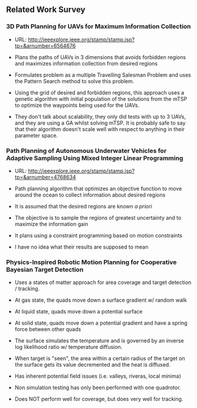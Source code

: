 
Related Work Survey
-------------------

### 3D Path Planning for UAVs for Maximum Information Collection 

- URL: http://ieeexplore.ieee.org/stamp/stamp.jsp?tp=&arnumber=6564676

- Plans the paths of UAVs in 3 dimensions that avoids forbidden regions and
  maximizes information collection from desired regions

- Formulates problem as a multiple Travelling Salesman Problem and uses the
  Pattern Search method to solve this problem.

- Using the grid of desired and forbidden regions, this approach uses a genetic
  algorithm with initial population of the solutions from the mTSP to optimize
  the waypoints being used for the UAVs.

- They don't talk about scalability, they only did tests with up to 3 UAVs, and
  they are using a GA whilst solving mTSP. It is probably safe to say that
  their algorithm doesn't scale well with respect to anything in their
  parameter space.


### Path Planning of Autonomous Underwater Vehicles for Adaptive Sampling Using Mixed Integer Linear Programming

- URL: http://ieeexplore.ieee.org/stamp/stamp.jsp?tp=&arnumber=4768634

- Path planning algorithm that optimizes an objective function to move around
  the ocean to collect information about desired regions

- It is assumed that the desired regions are known *a priori*

- The objective is to sample the regions of greatest uncertainty and to
  maximize the information gain

- It plans using a constraint programming based on motion constraints

- I have no idea what their results are supposed to mean

### Physics-Inspired Robotic Motion Planning for Cooperative Bayesian Target Detection

- Uses a states of matter approach for area coverage and target detection /
  tracking.

- At gas state, the quads move down a surface gradient w/ random walk

- At liquid state, quads move down a potential surface

- At solid state, quads move down a potential gradient and have a spring force
  between other quads

- The surface simulates the temperature and is governed by an inverse log
  likelihood ratio w/ temperature diffusion.

- When target is "seen", the area within a certain radius of the target on the
  surface gets its value decremented and the heat is diffused.

- Has inherent potential field issues (i.e. valleys, riveras, local minima)

- Non simulation testing has only been performed with one quadrotor.

- Does NOT perform well for coverage, but does very well for tracking.

